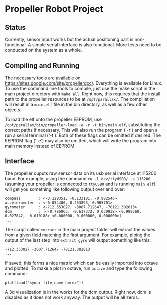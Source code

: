 Propeller Robot Project
===============

Status
---------------
Currently, sensor input works but the actual positioning part is non-functional. A simple serial interface is also functional. More tests need to be conducted on the system as a whole.

Compiling and Running
---------------
The necessary tools are available on <https://sites.google.com/site/propellergcc/>. Everything is available for Linux. To use the command line tools to compile, just use the make script in the main project directory with `make all`. Right now, this requires that the install path to the propeller resources to be at `/opt/parallax/`. The compiliation will result in a `main.elf` file in the bin directory, as well as a few other objects.

To load the elf onto the propeller EEPROM, use `/opt/parallax/bin/propeller-load -e -r -t bin/main.elf`, substituting the correct paths if necessary. This will also run the program ('-r') and open a run a serial terminal ('-t'). Both of these flags can be omitted if desired. The EEPROM flag ('-e') may also be omitted, which will write the program into main memory instead of EEPROM.

Interface
---------------
The propeller ouputs raw sensor data on its usb serial interface at 115200 baud. For example, using the command `cu -l dev/ttyUSB0/ -s 115200` (asuming your propeller is connected to `ttyUSB0` and is running `main.elf`) will get you something like following output over and over:

	compass        : <-0.129351, -0.133181, -0.982546>
	accelerometer  : <-0.054406, 0.253893, 0.965701>
	gyrometer      : <-712.353027, -3007.712647, -78121.382813>
	dcm            : [<-0.786063, -0.617372, 0.030938> <0.999560, 0.027842, -0.010188> <0.000000, 0.000000, 0.000000>]
	...

The script called `extract` in the main project folder will extract the values from a given field matching the first argument. For example, piping the output of the last step into `extract gyro` will output something like this:

	-712.353027 -3007.712647 -78121.382813
	...

If saved, this forms a nice matrix which can be easily imported into octave and plotted. To make a plot in octave, run `octave` and type the following command:

	plot(load("<your file name here>"))

A 3d visualization is in the works for the dcm output. Right now, dcm is disabled as it does not work anyway. The output will be all zeros.
